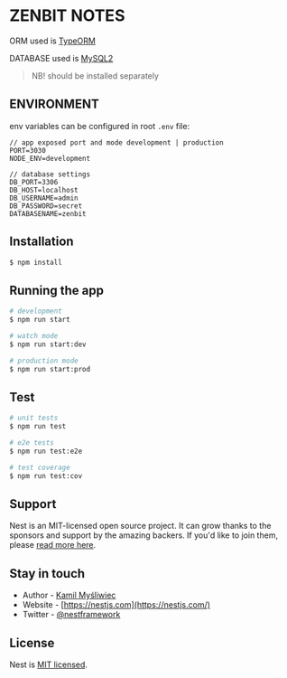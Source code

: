 # ZENBIT NOTES

ORM used is [TypeORM](https://typeorm.io/#/)

DATABASE used is [MySQL2](https://github.com/sidorares/node-mysql2#readme) 
>NB! should be installed separately

## ENVIRONMENT 

env variables can be configured in root `.env` file:
```
// app exposed port and mode development | production
PORT=3030
NODE_ENV=development

// database settings
DB_PORT=3306 
DB_HOST=localhost
DB_USERNAME=admin
DB_PASSWORD=secret
DATABASENAME=zenbit
```


## Installation

```bash
$ npm install
```

## Running the app

```bash
# development
$ npm run start

# watch mode
$ npm run start:dev

# production mode
$ npm run start:prod
```

## Test

```bash
# unit tests
$ npm run test

# e2e tests
$ npm run test:e2e

# test coverage
$ npm run test:cov
```

## Support

Nest is an MIT-licensed open source project. It can grow thanks to the sponsors and support by the amazing backers. If you'd like to join them, please [read more here](https://docs.nestjs.com/support).

## Stay in touch

- Author - [Kamil Myśliwiec](https://kamilmysliwiec.com)
- Website - [https://nestjs.com](https://nestjs.com/)
- Twitter - [@nestframework](https://twitter.com/nestframework)

## License

Nest is [MIT licensed](LICENSE).
